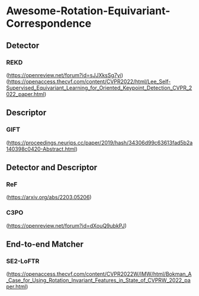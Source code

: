 # Awesome-Rotation-Equivariant-Correspondence



## Detector
### REKD
(https://openreview.net/forum?id=sJJXksSg7yi)
(https://openaccess.thecvf.com/content/CVPR2022/html/Lee_Self-Supervised_Equivariant_Learning_for_Oriented_Keypoint_Detection_CVPR_2022_paper.html)

## Descriptor
### GIFT
(https://proceedings.neurips.cc/paper/2019/hash/34306d99c63613fad5b2a140398c0420-Abstract.html)

## Detector and Descriptor
### ReF
(https://arxiv.org/abs/2203.05206)

### C3PO
(https://openreview.net/forum?id=dXouQ9ubkPJ)

## End-to-end Matcher
### SE2-LoFTR
(https://openaccess.thecvf.com/content/CVPR2022W/IMW/html/Bokman_A_Case_for_Using_Rotation_Invariant_Features_in_State_of_CVPRW_2022_paper.html)



